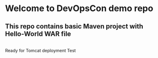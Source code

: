 # Welcome to DevOpsCon demo repo
## This repo contains basic Maven project with Hello-World WAR file 
<BR> Ready for Tomcat deployment 
Test
